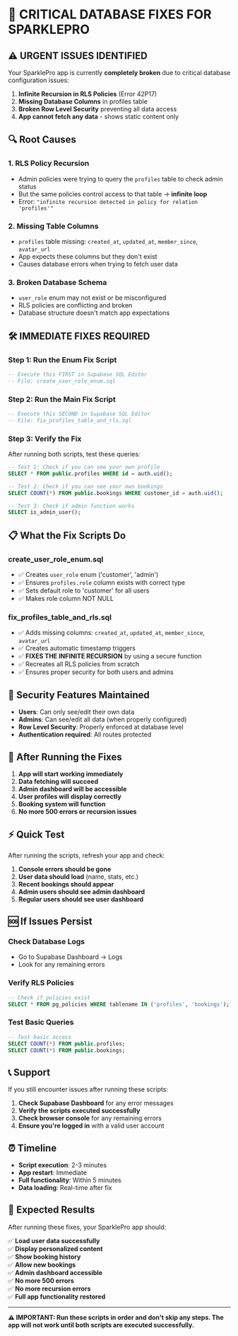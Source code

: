 # 🚨 CRITICAL DATABASE FIXES FOR SPARKLEPRO

## ⚠️ **URGENT ISSUES IDENTIFIED**

Your SparklePro app is currently **completely broken** due to critical database configuration issues:

1. **Infinite Recursion in RLS Policies** (Error 42P17)
2. **Missing Database Columns** in profiles table
3. **Broken Row Level Security** preventing all data access
4. **App cannot fetch any data** - shows static content only

## 🔍 **Root Causes**

### 1. **RLS Policy Recursion**
- Admin policies were trying to query the `profiles` table to check admin status
- But the same policies control access to that table → **infinite loop**
- Error: `"infinite recursion detected in policy for relation 'profiles'"`

### 2. **Missing Table Columns**
- `profiles` table missing: `created_at`, `updated_at`, `member_since`, `avatar_url`
- App expects these columns but they don't exist
- Causes database errors when trying to fetch user data

### 3. **Broken Database Schema**
- `user_role` enum may not exist or be misconfigured
- RLS policies are conflicting and broken
- Database structure doesn't match app expectations

## 🛠️ **IMMEDIATE FIXES REQUIRED**

### **Step 1: Run the Enum Fix Script**
```sql
-- Execute this FIRST in Supabase SQL Editor
-- File: create_user_role_enum.sql
```

### **Step 2: Run the Main Fix Script**
```sql
-- Execute this SECOND in Supabase SQL Editor  
-- File: fix_profiles_table_and_rls.sql
```

### **Step 3: Verify the Fix**
After running both scripts, test these queries:

```sql
-- Test 1: Check if you can see your own profile
SELECT * FROM public.profiles WHERE id = auth.uid();

-- Test 2: Check if you can see your own bookings  
SELECT COUNT(*) FROM public.bookings WHERE customer_id = auth.uid();

-- Test 3: Check if admin function works
SELECT is_admin_user();
```

## 📋 **What the Fix Scripts Do**

### **create_user_role_enum.sql**
- ✅ Creates `user_role` enum ('customer', 'admin')
- ✅ Ensures `profiles.role` column exists with correct type
- ✅ Sets default role to 'customer' for all users
- ✅ Makes role column NOT NULL

### **fix_profiles_table_and_rls.sql**
- ✅ Adds missing columns: `created_at`, `updated_at`, `member_since`, `avatar_url`
- ✅ Creates automatic timestamp triggers
- ✅ **FIXES THE INFINITE RECURSION** by using a secure function
- ✅ Recreates all RLS policies from scratch
- ✅ Ensures proper security for both users and admins

## 🔐 **Security Features Maintained**

- **Users**: Can only see/edit their own data
- **Admins**: Can see/edit all data (when properly configured)
- **Row Level Security**: Properly enforced at database level
- **Authentication required**: All routes protected

## 🚀 **After Running the Fixes**

1. **App will start working immediately**
2. **Data fetching will succeed**
3. **Admin dashboard will be accessible**
4. **User profiles will display correctly**
5. **Booking system will function**
6. **No more 500 errors or recursion issues**

## ⚡ **Quick Test**

After running the scripts, refresh your app and check:

1. **Console errors should be gone**
2. **User data should load** (name, stats, etc.)
3. **Recent bookings should appear**
4. **Admin users should see admin dashboard**
5. **Regular users should see user dashboard**

## 🆘 **If Issues Persist**

### **Check Database Logs**
- Go to Supabase Dashboard → Logs
- Look for any remaining errors

### **Verify RLS Policies**
```sql
-- Check if policies exist
SELECT * FROM pg_policies WHERE tablename IN ('profiles', 'bookings');
```

### **Test Basic Queries**
```sql
-- Test basic access
SELECT COUNT(*) FROM public.profiles;
SELECT COUNT(*) FROM public.bookings;
```

## 📞 **Support**

If you still encounter issues after running these scripts:

1. **Check Supabase Dashboard** for any error messages
2. **Verify the scripts executed successfully**
3. **Check browser console** for any remaining errors
4. **Ensure you're logged in** with a valid user account

## ⏰ **Timeline**

- **Script execution**: 2-3 minutes
- **App restart**: Immediate
- **Full functionality**: Within 5 minutes
- **Data loading**: Real-time after fix

## 🎯 **Expected Results**

After running these fixes, your SparklePro app should:

✅ **Load user data successfully**  
✅ **Display personalized content**  
✅ **Show booking history**  
✅ **Allow new bookings**  
✅ **Admin dashboard accessible**  
✅ **No more 500 errors**  
✅ **No more recursion errors**  
✅ **Full app functionality restored**  

---

**⚠️ IMPORTANT: Run these scripts in order and don't skip any steps. The app will not work until both scripts are executed successfully.**
